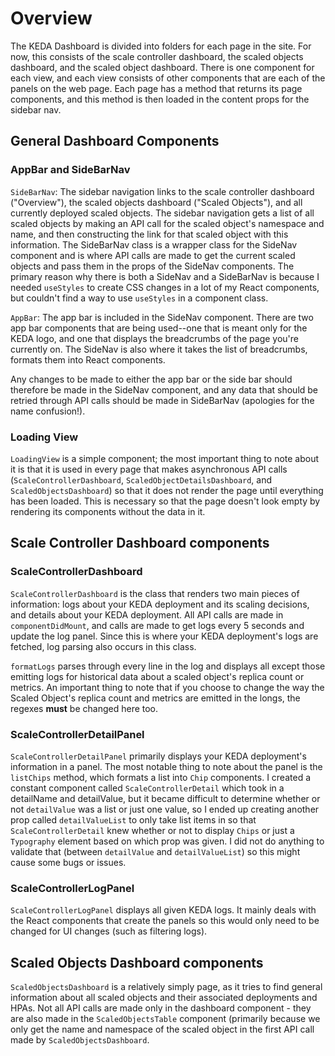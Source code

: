 # Overview

The KEDA Dashboard is divided into folders for each page in the site. For now, this consists of the scale controller dashboard, the scaled objects dashboard, and the scaled object dashboard. There is one component for each view, and each view consists of other components that are each of the panels on the web page. Each page has a method that returns its page components, and this method is then loaded in the content props for the sidebar nav. 

## General Dashboard Components

### AppBar and SideBarNav

`SideBarNav`: The sidebar navigation links to the scale controller dashboard ("Overview"), the scaled objects dashboard ("Scaled Objects"), and all currently deployed scaled objects. The sidebar navigation gets a list of all scaled objects by making an API call for the scaled object's namespace and name, and then constructing the link for that scaled object with this information. The SideBarNav class is a wrapper class for the SideNav component and is where API calls are made to get the current scaled objects and pass them in the props of the SideNav components. The primary reason why there is both a SideNav and a SideBarNav is because I needed `useStyles` to create CSS changes in a lot of my React components, but couldn't find a way to use `useStyles` in a component class.
	
`AppBar`: The app bar is included in the SideNav component. There are two app bar components that are being used--one that is meant only for the KEDA logo, and one that displays the breadcrumbs of the page you're currently on. The SideNav is also where it takes the list of breadcrumbs, formats them into React components. 
	
Any changes to be made to either the app bar or the side bar should therefore be made in the SideNav component, and any data that should be retried through API calls should be made in SideBarNav (apologies for the name confusion!).

### Loading View

`LoadingView` is a simple component; the most important thing to note about it is that it is used in every page that makes asynchronous API calls (`ScaleControllerDashboard`, `ScaledObjectDetailsDashboard`, and `ScaledObjectsDashboard`) so that it does not render the page until everything has been loaded. This is necessary so that the page doesn't look empty by rendering its components without the data in it.


## Scale Controller Dashboard components

### ScaleControllerDashboard 

`ScaleControllerDashboard` is the class that renders two main pieces of information: logs about your KEDA deployment and its scaling decisions, and details about your KEDA deployment. All API calls are made in `componentDidMount`, and calls are made to get logs every 5 seconds and update the log panel. Since this is where your KEDA deployment's logs are fetched, log parsing also occurs in this class. 

`formatLogs` parses through every line in the log and displays all except those emitting logs for historical data about a scaled object's replica count or metrics. An important thing to note that if you choose to change the way the Scaled Object's replica count and metrics are emitted in the longs, the regexes **must** be changed here too.

### ScaleControllerDetailPanel 

`ScaleControllerDetailPanel` primarily displays your KEDA deployment's information in a panel. The most notable thing to note about the panel is the `listChips` method, which formats a list into `Chip` components. I created a constant component called `ScaleControllerDetail` which took in a detailName and detailValue, but it became difficult to determine whether or not `detailValue` was a list or just one value, so I ended up creating another prop called `detailValueList` to only take list items in so that `ScaleControllerDetail` knew whether or not to display `Chips` or just a `Typography` element based on which prop was given. I did not do anything to validate that (between `detailValue` and `detailValueList`) so this might cause some bugs or issues.

### ScaleControllerLogPanel

`ScaleControllerLogPanel` displays all given KEDA logs. It mainly deals with the React components that create the panels so this would only need to be changed for UI changes (such as filtering logs).

## Scaled Objects Dashboard components

`ScaledObjectsDashboard` is a relatively simply page, as it tries to find general information about all scaled objects and their associated deployments and HPAs. Not all API calls are made only in the dashboard component - they are also made in the `ScaledObjectsTable` component (primarily because we only get the name and namespace of the scaled object in the first API call made by 
`ScaledObjectsDashboard`.
